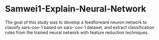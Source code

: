 # Samwei1-Explain-Neural-Network
The goal of this study was to develop a feedforward neuron network to classify sars-cov-1 based on sars- cov-1 dataset, and extract classification rules from the trained neural network with feature reduction techniques.

